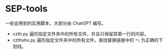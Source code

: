 # SEP-tools

一些会用到的实用脚本，大部分由 ChatGPT 编写。



- czth.py 遍历指定文件夹中的所有文件，并且只保留其第一行的内容。
- czthxhx.py 遍历指定文件夹中的所有文件，查找替换链接中的 `*\` 为正确的下划线。